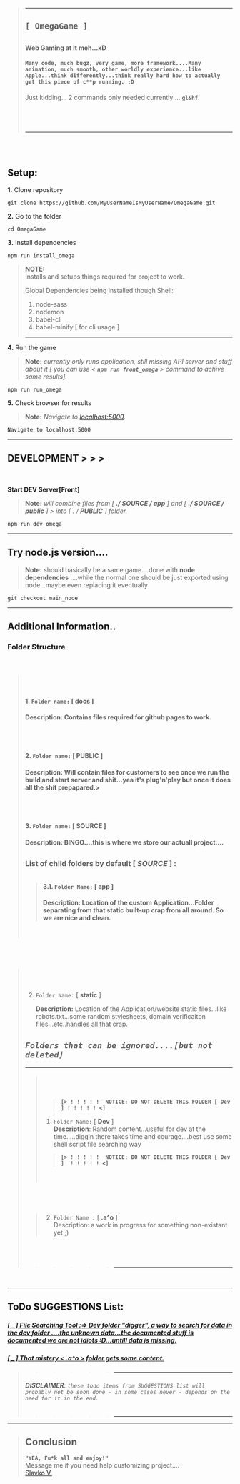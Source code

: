 >---  
>## __`[ OmegaGame ]`__
>##
>#### __Web Gaming at it meh...xD__
>#### `Many code, much bugz, very game, more framework....Many animation, much smooth, other worldly experience...like Apple...think differently...think really hard how to actually get this piece of c**p running. :D` 
> Just kidding... 2 commands only needed currently ... __`gl&hf`__.
>###### &nbsp;
>---
<br><br>
## Setup:
__1.__ Clone repository

    git clone https://github.com/MyUserNameIsMyUserName/OmegaGame.git

__2.__ Go to the folder

    cd OmegaGame

__3.__ Install dependencies

    npm run install_omega
>__NOTE:__  
>Installs and setups things required for project to work.
>
>Global Dependencies being installed though Shell:  
>1. node-sass
>2. nodemon
>3. babel-cli
>4. babel-minify [ for cli usage ]
>---

__4.__ Run the game  
>__Note:__ _currently only runs application, still missing API server and stuff about it [ you can use < __`npm run front_omega`__ > command to achive same results]._

    npm run run_omega

__5.__ Check browser for results 
>__Note:__ _Navigate to [localhost:5000](http://localhost:5000)._

    Navigate to localhost:5000

---
## DEVELOPMENT > > >

<br>

__Start DEV Server[Front]__
>
>__Note:__ _will combine files from [ __./ SOURCE / app__ ] and [ __./ SOURCE / public__ ] > into [ . / __PUBLIC__ ] folder._
> 

    npm run dev_omega

---

## Try __node.js__ version....
>
>__Note:__ should basically be a same game....done with  __node dependencies__ ....while the normal one should be just exported using node...maybe even replacing it eventually
> 

    git checkout main_node

---
## Additional Information..


### __Folder Structure__ 
&nbsp;
>###### &nbsp; 
>#### __1.__ `Folder name:` [ __docs__ ]    
>       
>####    __Description:__ Contains files required for github pages to work.
>###### &nbsp; 
>#### __2.__ `Folder name:` [ __PUBLIC__ ]  
>       
>####    __Description:__ Will contain files for customers to see once we run the build and start server and shit...yea it's plug'n'play but once it does all the shit prepapared.>
>###### &nbsp; 
>#### __3.__ `Folder name:` [ __SOURCE__ ]
>       
>####     __Description:__ BINGO....this is where we store our actuall project....
>##
>###   __List of child folders by default [ _SOURCE_ ] :__
>###### 
>>#### 3.1. `Folder Name:` [ __app__ ] 
>>
>>####     __Description:__ Location of the custom Application...Folder separating from that static built-up crap from all around. So we are nice and clean.
>###### &nbsp; 
&nbsp;
>###### &nbsp; 
>2. `Folder Name:` [ __static__ ] 
>
>    __Description:__ Location of the Application/website static files...like robots.txt...some random stylesheets, domain verificaiton files...etc..handles all that crap.
>&nbsp;
>## _`Folders that can be ignored....[but not deleted]`_
>---  
>>###### &nbsp;  
>>>__`[> ! ! ! ! !  NOTICE: DO NOT DELETE THIS FOLDER [ Dev ] ! ! ! ! ! <]`__   
>>1. `Folder Name:` [  __Dev__ ]  
>>    __Description__:  Random content...useful for dev at the time.....diggin there takes time and courage....best use some shell script file searching way   
>>   
>>>__`[> ! ! ! ! !  NOTICE: DO NOT DELETE THIS FOLDER [ Dev ]  ! ! ! ! ! <]`__    
>>###### &nbsp;  
>#### &nbsp;  
>>2. `Folder Name :` [  __.a^o__ ]  
>>    Description:  a work in progress for something non-existant yet ;)  
>###### &nbsp;  
> > > > > > _________________  
&nbsp;
&nbsp;
___
##  ToDo SUGGESTIONS List:    

##### [[ _ ] File Searching Tool :=>  Dev folder "digger", a way to search for data in the dev folder ....the unknown data...the documented stuff is documented we are not idiots :D...untill data is missing.](todo:way_t_o_dig_through_'Dev'_folder)  
##### [[ _ ] That mistery < .a^o > folder gets some content.](todo:way_t_o_dig_through_'Dev'_folder)  

    

> > > > > > _________________
>###### __DISCLAIMER__: `these todo items from SUGGESTIONS list will probably not be soon done - in some cases never - depends on the need for it in the end.` 
> > > > > > _________________
---
>## Conclusion
> __`"YEA, Fu*k all and enjoy!"`__  
> Message me if you need help customizing project....  
>[Slavko V.](mailto:slavko.vuletic92@gmail.com)